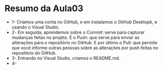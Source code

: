 # Resumo da Aula03 

- 1- Criamos uma conta no GitHub, e em instalamos o GitHub Desktopk, e usando o Visual Studio.
- 2- Em seguida, aprendemos sobre o Commit: serve para capturar mudanças 
    feitas no projeto. E o Push: que serve para enviar as alterações para o 
    repositório no GitHub. E por último o Pull: que permite que você informe outras pessoas
    sobre as alterações por push feitas no repositório do GitHub.
- 3- Entrando no Visual Studio, criamos o README.md.
- 4- 